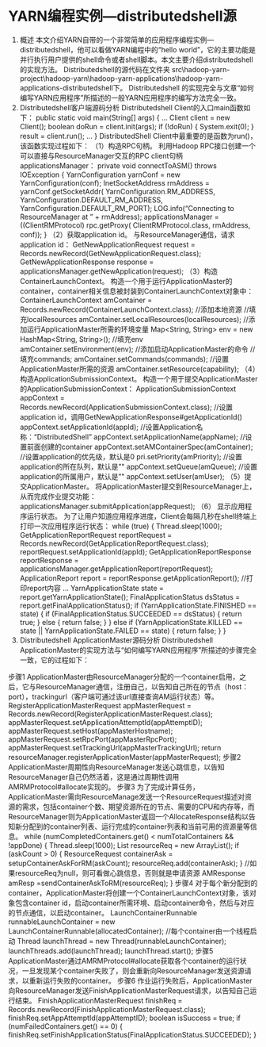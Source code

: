 # YARN编程实例—distributedshell源
1.    概述
本文介绍YARN自带的一个非常简单的应用程序编程实例—distributedshell，他可以看做YARN编程中的“hello world”，它的主要功能是并行执行用户提供的shell命令或者shell脚本。本文主要介绍distributedshell 的实现方法。
Distributedshell的源代码在文件夹
src\hadoop-yarn-project\hadoop-yarn\hadoop-yarn-applications\hadoop-yarn-applications-distributedshell下。
Distributedshell 的实现完全与文章“如何编写YARN应用程序”所描述的一般YARN应用程序的编写方法完全一致。
2.    Distributedshell客户端源码分析
Distributedshell Client的入口main函数如下：
public static void main(String[] args) {
…
Client client = new Client();
boolean doRun = client.init(args);
if (!doRun) {
System.exit(0);
}
result = client.run();
…
}
DistributedShell Client中最重要的是函数为run()，该函数实现过程如下：
（1）构造RPC句柄。
利用Hadoop RPC接口创建一个可以直接与ResourceManager交互的RPC client句柄applicationsManager：
private void connectToASM() throws IOException {
YarnConfiguration yarnConf = new YarnConfiguration(conf);
InetSocketAddress rmAddress = yarnConf.getSocketAddr(
YarnConfiguration.RM_ADDRESS,
YarnConfiguration.DEFAULT_RM_ADDRESS,
YarnConfiguration.DEFAULT_RM_PORT);
LOG.info(“Connecting to ResourceManager at ” + rmAddress);
applicationsManager = ((ClientRMProtocol) rpc.getProxy(
ClientRMProtocol.class, rmAddress, conf));
}
（2）获取application id。
与ResourceManager通信，请求application id：
GetNewApplicationRequest request = Records.newRecord(GetNewApplicationRequest.class);
GetNewApplicationResponse response = applicationsManager.getNewApplication(request);
（3）构造ContainerLaunchContext。
构造一个用于运行ApplicationMaster的container，container相关信息被封装到ContainerLaunchContext对象中：
ContainerLaunchContext amContainer = Records.newRecord(ContainerLaunchContext.class);
//添加本地资源
//填充localResources
amContainer.setLocalResources(localResources);
//添加运行ApplicationMaster所需的环境变量
Map<String, String> env = new HashMap<String, String>();
//填充env
amContainer.setEnvironment(env);
//添加启动ApplicationMaster的命令
//填充commands;
amContainer.setCommands(commands);
//设置ApplicationMaster所需的资源
amContainer.setResource(capability);
（4）构造ApplicationSubmissionContext。
构造一个用于提交ApplicationMaster的ApplicationSubmissionContext：
ApplicationSubmissionContext appContext =
Records.newRecord(ApplicationSubmissionContext.class);
//设置application id，调用GetNewApplicationResponse#getApplicationId()
appContext.setApplicationId(appId);
//设置Application名称：“DistributedShell”
appContext.setApplicationName(appName);
//设置前面创建的container
appContext.setAMContainerSpec(amContainer);
//设置application的优先级，默认是0
pri.setPriority(amPriority);
//设置application的所在队列，默认是”"
appContext.setQueue(amQueue);
//设置application的所属用户，默认是”"
appContext.setUser(amUser);
（5）提交ApplicationMaster。
将ApplicationMaster提交到ResourceManager上，从而完成作业提交功能：
applicationsManager.submitApplication(appRequest);
（6） 显示应用程序运行状态。
为了让用户知道应用程序进度，Client会每隔几秒在shell终端上打印一次应用程序运行状态：
while (true) {
Thread.sleep(1000);
GetApplicationReportRequest reportRequest =
Records.newRecord(GetApplicationReportRequest.class);
reportRequest.setApplicationId(appId);
GetApplicationReportResponse reportResponse =
applicationsManager.getApplicationReport(reportRequest);
ApplicationReport report = reportResponse.getApplicationReport();
//打印report内容
…
YarnApplicationState state = report.getYarnApplicationState();
FinalApplicationStatus dsStatus = report.getFinalApplicationStatus();
if (YarnApplicationState.FINISHED == state) {
if (FinalApplicationStatus.SUCCEEDED == dsStatus) {
return true;
} else {
return false;
}
} else if (YarnApplicationState.KILLED == state
|| YarnApplicationState.FAILED == state) {
return false;
}
}
3.    Distributedshell ApplicationMaster源码分析
Distributedshell ApplicationMaster的实现方法与“如何编写YARN应用程序”所描述的步骤完全一致，它的过程如下：

步骤1 ApplicationMaster由ResourceManager分配的一个container启用，之后，它与ResourceManager通信，注册自己，以告知自己所在的节点（host：port），trackingurl（客户端可通过该url直接查询AM运行状态）等。
RegisterApplicationMasterRequest appMasterRequest =
Records.newRecord(RegisterApplicationMasterRequest.class);
appMasterRequest.setApplicationAttemptId(appAttemptID);
appMasterRequest.setHost(appMasterHostname);
appMasterRequest.setRpcPort(appMasterRpcPort);
appMasterRequest.setTrackingUrl(appMasterTrackingUrl);
return resourceManager.registerApplicationMaster(appMasterRequest);
步骤2 ApplicationMaster周期性向ResourceManager发送心跳信息，以告知ResourceManager自己仍然活着，这是通过周期性调用AMRMProtocol#allocate实现的。
步骤3 为了完成计算任务，ApplicationMaster需向ResourceManage发送一个ResourceRequest描述对资源的需求，包括container个数、期望资源所在的节点、需要的CPU和内存等，而ResourceManager则为ApplicationMaster返回一个AllocateResponse结构以告知新分配到的container列表、运行完成的container列表和当前可用的资源量等信息。
while (numCompletedContainers.get() < numTotalContainers
&& !appDone) {
Thread.sleep(1000);
List<ResourceRequest> resourceReq = new ArrayList<ResourceRequest>();
if (askCount > 0) {
ResourceRequest containerAsk = setupContainerAskForRM(askCount);
resourceReq.add(containerAsk);
}
//如果resourceReq为null，则可看做心跳信息，否则就是申请资源
AMResponse amResp =sendContainerAskToRM(resourceReq);
}
步骤4 对于每个新分配到的container，ApplicationMaster将创建一个ContainerLaunchContext对象，该对象包含container id，启动container所需环境、启动container命令，然后与对应的节点通信，以启动container。
LaunchContainerRunnable runnableLaunchContainer =
new LaunchContainerRunnable(allocatedContainer);
//每个container由一个线程启动
Thread launchThread = new Thread(runnableLaunchContainer);
launchThreads.add(launchThread);
launchThread.start();
步骤5 ApplicationMaster通过AMRMProtocol#allocate获取各个container的运行状况，一旦发现某个container失败了，则会重新向ResourceManager发送资源请求，以重新运行失败的container。
步骤6 作业运行失败后，ApplicationMaster向ResourceManager发送FinishApplicationMasterRequest请求，以告知自己运行结束。
FinishApplicationMasterRequest finishReq =
Records.newRecord(FinishApplicationMasterRequest.class);
finishReq.setAppAttemptId(appAttemptID);
boolean isSuccess = true;
if (numFailedContainers.get() == 0) {
finishReq.setFinishApplicationStatus(FinalApplicationStatus.SUCCEEDED);
}
